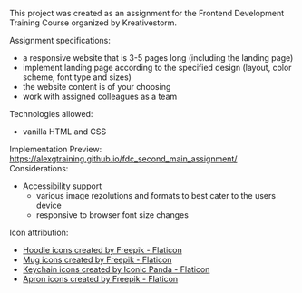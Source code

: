 This project was created as an assignment for the Frontend Development Training Course organized by Kreativestorm.

Assignment specifications:
  - a responsive website that is 3-5 pages long (including the landing page)
  - implement landing page according to the specified design (layout, color scheme, font type and sizes)
  - the website content is of your choosing
  - work with assigned colleagues as a team

Technologies allowed:
  - vanilla HTML and CSS

Implementation
Preview: https://alexgtraining.github.io/fdc_second_main_assignment/
Considerations:
  - Accessibility support
    - various image rezolutions and formats to best cater to the users device
    - responsive to browser font size changes

Icon attribution:
- <a href="https://www.flaticon.com/free-icons/hoodie" title="hoodie icons">Hoodie icons created by Freepik - Flaticon</a>
- <a href="https://www.flaticon.com/free-icons/mug" title="mug icons">Mug icons created by Freepik - Flaticon</a>
- <a href="https://www.flaticon.com/free-icons/keychain" title="keychain icons">Keychain icons created by Iconic Panda - Flaticon</a>
- <a href="https://www.flaticon.com/free-icons/apron" title="apron icons">Apron icons created by Freepik - Flaticon</a>
